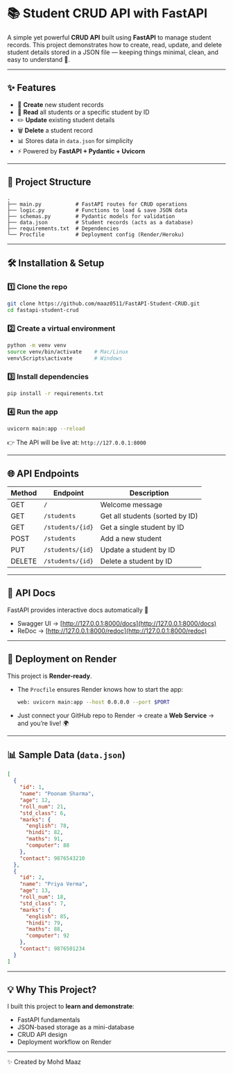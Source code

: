 # 📚 Student CRUD API with FastAPI

A simple yet powerful **CRUD API** built using **FastAPI** to manage student records.
This project demonstrates how to create, read, update, and delete student details stored in a JSON file — keeping things minimal, clean, and easy to understand 🚀.

---

## ✨ Features

* 📝 **Create** new student records
* 📖 **Read** all students or a specific student by ID
* ✏️ **Update** existing student details
* 🗑️ **Delete** a student record
* 📊 Stores data in `data.json` for simplicity
* ⚡ Powered by **FastAPI + Pydantic + Uvicorn**

---

## 📂 Project Structure

```
.
├── main.py           # FastAPI routes for CRUD operations
├── logic.py          # Functions to load & save JSON data
├── schemas.py        # Pydantic models for validation
├── data.json         # Student records (acts as a database)
├── requirements.txt  # Dependencies
└── Procfile          # Deployment config (Render/Heroku)
```

---

## 🛠️ Installation & Setup

### 1️⃣ Clone the repo

```bash
git clone https://github.com/maaz0511/FastAPI-Student-CRUD.git
cd fastapi-student-crud
```

### 2️⃣ Create a virtual environment

```bash
python -m venv venv
source venv/bin/activate    # Mac/Linux
venv\Scripts\activate       # Windows
```

### 3️⃣ Install dependencies

```bash
pip install -r requirements.txt
```

### 4️⃣ Run the app

```bash
uvicorn main:app --reload
```

👉 The API will be live at:
`http://127.0.0.1:8000`

---

## 🌐 API Endpoints

| Method | Endpoint         | Description                     |
| ------ | ---------------- | ------------------------------- |
| GET    | `/`              | Welcome message                 |
| GET    | `/students`      | Get all students (sorted by ID) |
| GET    | `/students/{id}` | Get a single student by ID      |
| POST   | `/students`      | Add a new student               |
| PUT    | `/students/{id}` | Update a student by ID          |
| DELETE | `/students/{id}` | Delete a student by ID          |

---

## 📖 API Docs

FastAPI provides interactive docs automatically 🎉

* Swagger UI → [http://127.0.0.1:8000/docs](http://127.0.0.1:8000/docs)
* ReDoc → [http://127.0.0.1:8000/redoc](http://127.0.0.1:8000/redoc)

---

## 🚀 Deployment on Render

This project is **Render-ready**.

* The `Procfile` ensures Render knows how to start the app:

  ```bash
  web: uvicorn main:app --host 0.0.0.0 --port $PORT
  ```
* Just connect your GitHub repo to Render → create a **Web Service** → and you’re live! 🌍

---

## 📊 Sample Data (`data.json`)

```json
[
  {
    "id": 1,
    "name": "Poonam Sharma",
    "age": 12,
    "roll_num": 21,
    "std_class": 6,
    "marks": {
      "english": 78,
      "hindi": 82,
      "maths": 91,
      "computer": 88
    },
    "contact": 9876543210
  },
  {
    "id": 2,
    "name": "Priya Verma",
    "age": 13,
    "roll_num": 18,
    "std_class": 7,
    "marks": {
      "english": 85,
      "hindi": 79,
      "maths": 88,
      "computer": 92
    },
    "contact": 9876501234
  }
]
```

---

## 💡 Why This Project?

I built this project to **learn and demonstrate**:

* FastAPI fundamentals
* JSON-based storage as a mini-database
* CRUD API design
* Deployment workflow on Render

---

✨ Created by Mohd Maaz
